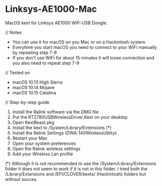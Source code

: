 # Linksys-AE1000-Mac
MacOS kext for Linksys AE1000 WiFi USB Dongle. 

// Notes
* You can use it for macOS on you Mac or on a Hackintosh system.
* Everytime you start macOS you need to connect to your WiFi manually by repeating step 7-9
* If you don't use WiFi for about 15 minutes it will loose connection and you also need to repeat step 7-9

// Tested on
* macOS 10.13 High Sierra
* macOS 10.14 Mojave
* macOS 10.15 Catalina

// Step-by-step guide
1. Install the Ralink software via the DMG file
2. Put the RT2780USBWirelessDriver.Kext on your desktop
3. Open KextBeast.pkg
4. Install the kext to /System/Library/Extensions (*)
5. Install the Ralink Settings (DWA-140WirelessUtility)
6. Restart your Mac
7. Open your system preferences
8. Open the Ralink wireless settings
9. Add your Wireless Lan profile 

(*) Although it is not recommended to use the /System/Library/Extensions folder it does not seem to work if it is not in this folder. I tried both the /Library/Extensions and /EFI/CLOVER/kexts/ (Hackintosh) folders but without succes.
